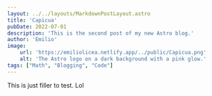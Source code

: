 ```yaml
---
layout: ../../layouts/MarkdownPostLayout.astro
title: 'Capicua'
pubDate: 2022-07-01
description: 'This is the second post of my new Astro blog.'
author: 'Emilio'
image:
    url: 'https://emiliolicea.netlify.app/../public/Capicua.png'
    alt: 'The Astro logo on a dark background with a pink glow.'
tags: ["Math", "Blogging", "Code"]
---
```


This is just filler to test. Lol
